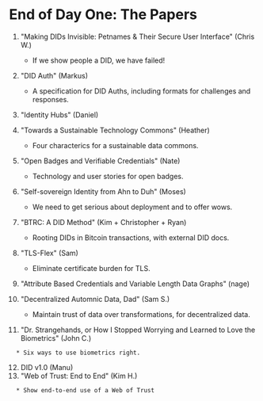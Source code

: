 # End of Day One: The Papers

   1. "Making DIDs Invisible: Petnames & Their Secure User Interface" (Chris W.)

      * If we show people a DID, we have failed!

   2. "DID Auth" (Markus)

      * A specification for DID Auths, including formats for challenges and responses.

   3. "Identity Hubs" (Daniel)
   4. "Towards a Sustainable Technology Commons" (Heather)

      * Four characterics for a sustainable data commons. 

   5. "Open Badges and Verifiable Credentials" (Nate)

      * Technology and user stories for open badges.

   6. "Self-sovereign Identity from Ahn to Duh" (Moses)

      * We need to get serious about deployment and to offer wows.

   7. "BTRC: A DID Method" (Kim + Christopher + Ryan)

      * Rooting DIDs in Bitcoin transactions, with external DID docs.

   8. "TLS-Flex" (Sam)

      * Eliminate certificate burden for TLS.

   9. "Attribute Based Credentials and Variable Length Data Graphs" (nage)
   9. "Decentralized Automnic Data, Dad" (Sam S.)

      * Maintain trust of data over transformations, for decentralized data.

   11. "Dr. Strangehands, or How I Stopped Worrying and Learned to Love the Biometrics" (John C.)

      * Six ways to use biometrics right.

   12. DID v1.0 (Manu)
   13. "Web of Trust: End to End" (Kim H.)

      * Show end-to-end use of a Web of Trust
